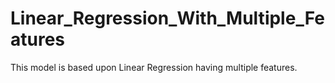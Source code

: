 # Linear_Regression_With_Multiple_Features
This model is based upon Linear Regression having multiple features.
